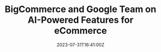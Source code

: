 ---
external: true
url: https://www.pymnts.com/news/ecommerce/2023/bigcommerce-google-cloud-partner-launch-artificial-intellilgence-powered-features-ecommerce/
title: BigCommerce and Google Team on AI-Powered Features for eCommerce
description: BigCommerce is leveraging Google Cloud’s artificial intelligence (AI) technologies to add new AI-powered features to its open Software-as-a-Service (SaaS) eCommerce platform.
date: 2023-07-31T16:41:00Z
icon: https://www.google.com/s2/favicons?domain=pymnts.com&sz=32
source: PYMNTS
---